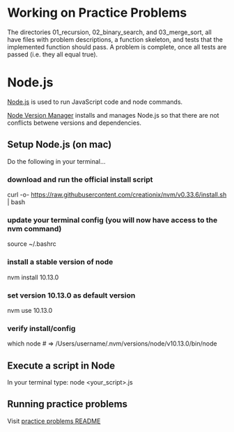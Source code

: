 # Working on Practice Problems
The directories 01_recursion, 02_binary_search, and 03_merge_sort, all have files with problem descriptions, a function skeleton, and tests that the implemented function should pass. A problem is complete, once all tests are passed (i.e. they all equal true).

# Node.js
[Node.js](https://nodejs.org/en/) is used to run JavaScript code and node commands.

[Node Version Manager](https://github.com/nvm-sh/nvm) installs and manages Node.js so that there are not conflicts betwene versions and dependencies.

## Setup Node.js (on mac)
Do the following in your terminal...

### download and run the official install script
curl -o- https://raw.githubusercontent.com/creationix/nvm/v0.33.6/install.sh | bash

### update your terminal config (you will now have access to the nvm command)
source ~/.bashrc

### install a stable version of node
nvm install 10.13.0

### set version 10.13.0 as default version
nvm use 10.13.0

### verify install/config
which node # => /Users/username/.nvm/versions/node/v10.13.0/bin/node

## Execute a script in Node
In your terminal type: node <your_script>.js

## Running practice problems
Visit [practice problems README](./04_practice_problems)